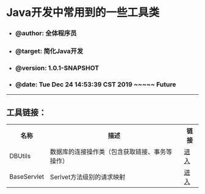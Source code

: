 <h1>Java开发中常用到的一些工具类</h1>
<ul>
	<li><h3>@author: 全体程序员</h3></li>
	<li><h3>@target: 简化Java开发</h3></li>
	<li><h3>@version: 1.0.1-SNAPSHOT</h3></li>
	<li><h3>@date: Tue Dec 24 14:53:39 CST 2019 ~~~~~ Future</h3></li>
</ul><hr/>

<h2>工具链接：</h2>
	<table>
		<tr>
			<th>名称</th>
			<th>描述</th>
			<th>链接</th>
		</tr>
		<tr>
			<td>DBUtils</td>
			<td>数据库的连接操作类（包含获取链接、事务等操作）</td>
			<td><a href="cn/xdd/utils">进入</a></td>
		</tr>
		<tr>
			<td>BaseServlet</td>
			<td>Serlvet方法级别的请求映射</td>
			<td><a href="cn/xdd/utils/servlet">进入</a></td>
		</tr>
	</table>
	
